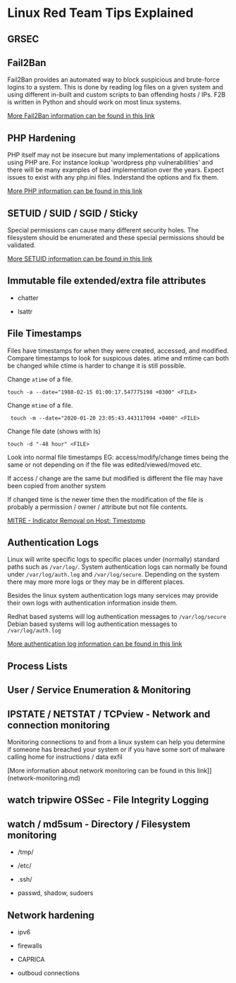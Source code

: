 # Linux Red Team Tips Explained

## GRSEC

## Fail2Ban

Fail2Ban provides an automated way to block suspicious and brute-force logins to a system. This is done by reading log files on a given system and using different in-built and custom scripts to ban offending hosts / IPs. F2B is written in Python and should work on most linux systems.

[More Fail2Ban information can be found in this link](Fail2Ban.md)

## PHP Hardening
PHP itself may not be insecure but many implementations of applications using PHP are. For instance lookup 'wordpress php vulnerabilities' and there will be many examples of bad implementation over the years. Expect issues to exist with any php.ini files. Inderstand the options and fix them.

[More PHP information can be found in this link](php.md)

## SETUID / SUID / SGID / Sticky

Special permissions can cause many different security holes. The filesystem should be enumerated and these special permissions should be validated.

[More SETUID information can be found in this link](setuid.md)

## Immutable file extended/extra file attributes

- chatter

- lsattr

## File Timestamps

Files have timestamps for when they were created, accessed, and modified. Compare timestamps to look for suspicous dates. atime and mtime can both be changed while ctime is harder to change it is still possible.

Change `atime` of a file.

```shell
touch -a --date="1988-02-15 01:00:17.547775198 +0300" <FILE>
```

Change `mtime` of a file.

```shell
 touch -m --date="2020-01-20 23:05:43.443117094 +0400" <FILE>
```

Change file date (shows with ls)

```shell
touch -d "-48 hour" <FILE>
```

Look into normal file timestamps EG: access/modify/change times being the same or not depending on if the file was edited/viewed/moved etc.

If access / change are the same but modified is different the file may have been copied from another system

If changed time is the newer time then the modification of the file is probably a permission / owner / attribute but not file contents.

[MITRE - Indicator Removal on Host: Timestomp ](https://attack.mitre.org/techniques/T1070/006/)

## Authentication Logs

Linux will write specific logs to specific places under (normally) standard paths such as ```/var/log/```. System authentication logs can normally be found under `/var/log/auth.log` and `/var/log/secure`. Depending on the system there may more more logs or they may be in different places. 

Besides the linux system authentication logs many services may provide their own logs with authentication information inside them.

Redhat based systems will log authentication messages to `/var/log/secure`
Debian based systems will log authentication messages to `/var/log/auth.log`

[More authentication log information can be found in this link](authentication-logs.md)

## Process Lists

## User / Service Enumeration & Monitoring

## IPSTATE / NETSTAT / TCPview - Network and connection monitoring

Monitoring connections to and from a linux system can help you determine if someone has breached your system or if you have some sort of malware calling home for instructions / data exfil

[More information about network monitoring can be found in this link]](network-monitoring.md)

## watch tripwire OSSec - File Integrity Logging

## watch / md5sum - Directory / Filesystem monitoring

- /tmp/

- /etc/

- .ssh/

- passwd, shadow, sudoers


## Network hardening

- ipv6

- firewalls

- CAPRICA
  
- outboud connections